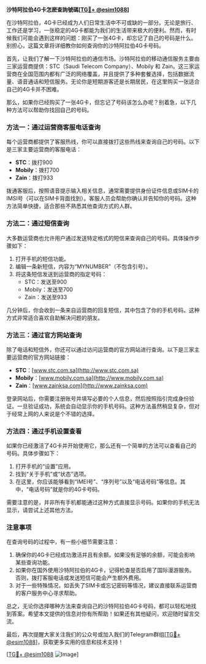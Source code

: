 **沙特阿拉伯4G卡怎麽查詢號碼[[TG💪+ @esim1088](https://t.me/s/esim1088)]**

在沙特阿拉伯，4G卡已经成为人们日常生活中不可或缺的一部分。无论是旅行、工作还是学习，一张稳定的4G卡都能为我们的生活带来极大的便利。然而，有时候我们可能会遇到这样的问题：刚买了一张4G卡，却忘记了自己的号码是什么。别担心，这篇文章将详细教你如何查询你的沙特阿拉伯4G卡号码。

首先，让我们了解一下沙特阿拉伯的通信市场。沙特阿拉伯的移动通信服务主要由三家运营商提供：STC（Saudi Telecom Company）、Mobily 和 Zain。这三家运营商在全国范围内都有广泛的网络覆盖，并且提供了多种套餐选择，包括数据流量、语音通话和短信服务。无论你是短期游客还是长期居民，在这里购买一张适合自己的4G卡并不困难。

那么，如果你已经购买了一张4G卡，但忘记了号码该怎么办呢？别着急，以下几种方法可以帮助你找回自己的号码。

### 方法一：通过运营商客服电话查询

每个运营商都提供了客服热线，你可以直接拨打这些热线来查询自己的号码。以下是三家主要运营商的客服电话：

- **STC**：拨打900
- **Mobily**：拨打700
- **Zain**：拨打933

拨通客服后，按照语音提示输入相关信息，通常需要提供身份证件信息或SIM卡的IMSI号（可以在SIM卡背面找到）。客服人员会帮助你确认并告知你的号码。这种方法简单快捷，适合那些不熟悉其他查询方式的人群。

### 方法二：通过短信查询

大多数运营商也允许用户通过发送特定格式的短信来查询自己的号码。具体操作步骤如下：

1. 打开手机的短信功能。
2. 编辑一条新短信，内容为“MYNUMBER”（不包含引号）。
3. 将这条短信发送到运营商的指定号码：
   - STC：发送至900
   - Mobily：发送至700
   - Zain：发送至933

几分钟后，你会收到一条来自运营商的回复短信，其中包含了你的手机号码。这种方式非常适合喜欢自助解决问题的朋友。

### 方法三：通过官方网站查询

除了电话和短信外，你还可以通过访问运营商的官方网站进行查询。以下是三家主要运营商的官方网站链接：

- **STC**：[www.stc.com.sa](http://www.stc.com.sa)
- **Mobily**：[www.mobily.com.sa](http://www.mobily.com.sa)
- **Zain**：[www.zainksa.com](http://www.zainksa.com)

登录网站后，你需要注册账号并填写必要的个人信息，然后按照指引完成身份验证。一旦验证成功，系统会自动显示你的手机号码。这种方法虽然稍显复杂，但对于经常上网的人来说是个不错的选择。

### 方法四：通过手机设置查看

如果你已经激活了4G卡并开始使用它，那么还有一个简单的方法可以查看自己的号码。具体步骤如下：

1. 打开手机的“设置”应用。
2. 找到“关于手机”或“状态”选项。
3. 在这里，你应该能够看到“IMEI号”、“序列号”以及“电话号码”等信息。其中，“电话号码”就是你的4G卡号码。

需要注意的是，并非所有手机都能通过这种方式直接显示号码。如果你的手机无法显示，请尝试上述其他方法。

### 注意事项

在查询号码的过程中，有一些小细节需要注意：

1. 确保你的4G卡已经成功激活并且有余额。如果没有足够的余额，可能会影响某些查询功能。
2. 如果你在国外使用沙特阿拉伯的4G卡，记得检查是否启用了国际漫游服务。否则，拨打客服电话或发送短信可能会产生额外费用。
3. 对于一些特殊情况，如丢失了SIM卡或忘记密码等情况，建议直接联系运营商的客户服务中心寻求帮助。

总之，无论你选择哪种方法来查询自己的沙特阿拉伯4G卡号码，都可以轻松地找到答案。希望本文提供的信息对你有所帮助！如果还有其他疑问，欢迎随时留言交流。

最后，再次提醒大家关注我们的公众号或加入我们的Telegram群组[[TG💪+ @esim1088](https://t.me/s/esim1088)]，获取更多实用的信息和技术支持！

[[TG💪+ @esim1088](https://t.me/s/esim1088) ![Image](https://i.postimg.cc/4NQfJmqS/Snipaste-2025-05-13-00-14-12.png)]